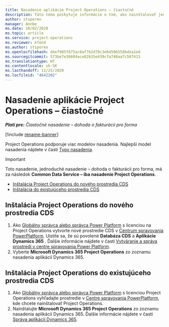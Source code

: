 ```yaml
---
title: Nasadenie aplikácie Project Operations – čiastočné
description: Táto téma poskytuje informácie o tom, ako nainštalovať jednoduché nasadenie Project Operations – dohoda o fakturácii pro forma.
author: stsporen
manager: Annbe
ms.date: 10/02/2020
ms.topic: article
ms.service: project-operations
ms.reviewer: kfend
ms.author: stsporen
ms.openlocfilehash: d4ef905f875ac8af7b2d70c3e64506558bdea1ed
ms.sourcegitcommit: 573be7e36604ace82b35e439cfa748aa7c587415
ms.translationtype: HT
ms.contentlocale: sk-SK
ms.lasthandoff: 11/25/2020
ms.locfileid: "4642202"
---
```

# <a name="deploy-project-operations---lite"></a>Nasadenie aplikácie Project Operations – čiastočné

_**Platí pre:** Čiastočné nasadenie – dohoda o fakturácii pro forma_

[!include [rename-banner](~/includes/cc-data-platform-banner.md)]

Project Operations podporuje viac modelov nasadenia. Najlepší model nasadenia nájdete v časti [Typy nasadenia](determine-deployment-type.md).


> [!IMPORTANT]
> Toto nasadenie, jednoduché nasadenie – dohoda o fakturácii pro forma, má za následok **Common Data Service – iba nasadenie Project Operations**.

- [Inštalácia Project Operations do nového prostredia CDS](#new)
- [Inštalácia do existujúceho prostredia CDS](#existing)



## <a name="install-project-operations-to-a-new-cds-environment"></a><a name="new"></a>Inštalácia Project Operations do nového prostredia CDS

1. Ako [Globálny správca alebo správca Power Platform](https://docs.microsoft.com/power-platform/admin/global-service-administrators-can-administer-without-license) s licenciou na Project Operations vytvorte nové prostredie CDS v [Centrum spravovania PowerPlatform](https://admin.powerplatform.com). Uistite sa, že sú povolené **Databáza CDS** a **Aplikácie Dynamics 365** . Ďalšie informácie nájdete v časti [Vytváranie a správa prostredí v centre spravovania Power Platform](https://docs.microsoft.com/power-platform/admin/create-environment#create-an-environment-in-the-power-platform-admin-center).
2. Vyberte **Microsoft Dynamics 365 Project Operations** zo zoznamu nasadenia aplikácií Dynamics 365.


## <a name="install-project-operations-to-an-existing-cds-environment"></a><a name="existing"></a>Inštalácia Project Operations do existujúceho prostredia CDS

1. Ako [Globálny správca alebo správca Power Platform](https://docs.microsoft.com/power-platform/admin/global-service-administrators-can-administer-without-license) s licenciou Project Operations vyhľadajte prostredie v [Centre spravovania PowerPlatform](https://admin.powerplatform.com), kde chcete nainštalovať Project Operations.
2. Nainštalujte **Microsoft Dynamics 365 Project Operations** zo zoznamu nasadenia aplikácií Dynamics 365. Ďalšie informácie nájdete v časti [Správa aplikácií Dynamics 365](https://docs.microsoft.com/power-platform/admin/manage-apps).


